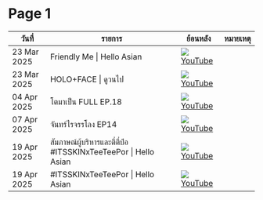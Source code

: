 # Page 1

| วันที่       | รายการ                                                                 | ย้อนหลัง                                                                                      | หมายเหตุ |
|--------------|------------------------------------------------------------------------|-----------------------------------------------------------------------------------------------|----------|
| 23 Mar 2025  | Friendly Me \| Hello Asian                                              | [![](https://img.icons8.com/color/24/youtube-play.png) YouTube](https://youtu.be/yI8yKlOO0lQ) |          |
| 23 Mar 2025  | HOLO+FACE \| ดูวนไป                                                   | [![](https://img.icons8.com/color/24/youtube-play.png) YouTube](https://youtu.be/ZuBjzBG4rJA) |          |
| 04 Apr 2025  | โตมาเป็น FULL EP.18                                                   | [![](https://img.icons8.com/color/24/youtube-play.png) YouTube](https://youtu.be/JfeNoUAV-D8) |          |
| 07 Apr 2025  | จันทร์ไรจรรโลง EP14                                                  | [![](https://img.icons8.com/color/24/youtube-play.png) YouTube](https://youtu.be/FaMLbEolDRo) |          |
| 19 Apr 2025  | สัมภาษณ์ผู้บริหารและตี๋ตี๋ป๋อ #ITSSKINxTeeTeePor \| Hello Asian     | [![](https://img.icons8.com/color/24/youtube-play.png) YouTube](https://www.youtube.com/live/Egwk_SIwy-I) |          |
| 19 Apr 2025  | #ITSSKINxTeeTeePor \| Hello Asian                                      | [![](https://img.icons8.com/color/24/youtube-play.png) YouTube](https://www.youtube.com/live/Cq_vqfBwADw) |          |
